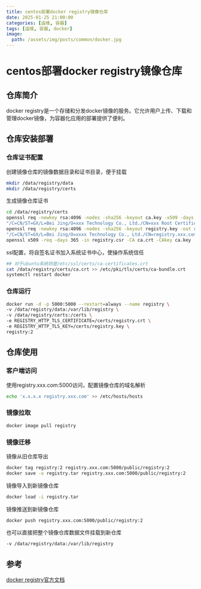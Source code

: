 ```yaml
---
title: centos部署docker registry镜像仓库
date: 2025-01-25 21:00:00
categories: [运维, 容器]
tags: [运维, 容器, docker]
image:
  path: /assets/img/posts/common/docker.jpg
---
```


# centos部署docker registry镜像仓库

## 仓库简介
docker registry是一个存储和分发docker镜像的服务。它允许用户上传、下载和管理docker镜像，为容器化应用的部署提供了便利。

## 仓库安装部署
### 仓库证书配置
创建镜像仓库的镜像数据目录和证书目录，便于挂载
```sh
mkdir /data/registry/data
mkdir /data/registry/certs
```
生成镜像仓库证书
```sh
cd /data/registry/certs
openssl req -newkey rsa:4096 -nodes -sha256 -keyout ca.key -x509 -days 365 -out ca.crt -subj \
"/C=CN/ST=GX/L=Bei Jing/O=xxx Technology Co., Ltd./CN=xxx Root Certificate"
openssl req -newkey rsa:4096 -nodes -sha256 -keyout registry.key -out registry.csr -subj \
"/C=CN/ST=GX/L=Bei Jing/O=xxxx Technology Co., Ltd./CN=registry.xxx.com"
openssl x509 -req -days 365 -in registry.csr -CA ca.crt -CAkey ca.key -CAcreateserial -out registry.crt
```
ssl配置，将自签名证书加入系统证书中心，使操作系统信任
```sh
## 对于ubuntu系统则是/etc/ssl/certs/ca-certificates.crt
cat /data/registry/certs/ca.crt >> /etc/pki/tls/certs/ca-bundle.crt
systemctl restart docker
```

### 仓库运行
```sh
docker run -d -p 5000:5000 --restart=always --name registry \
-v /data/registry/data:/var/lib/registry \
-v /data/registry/certs:/certs \
-e REGISTRY_HTTP_TLS_CERTIFICATE=/certs/registry.crt \
-e REGISTRY_HTTP_TLS_KEY=/certs/registry.key \
registry:2
```

## 仓库使用
### 客户端访问
使用registry.xxx.com:5000访问，配置镜像仓库的域名解析
```sh
echo 'x.x.x.x registry.xxx.com' >> /etc/hosts/hosts
```

### 镜像拉取
```sh
docker image pull registry
```

### 镜像迁移
镜像从旧仓库导出
```sh
docker tag registry:2 registry.xxx.com:5000/public/registry:2
docker save -o registry.tar registry.xxx.com:5000/public/registry:2
```
镜像导入到新镜像仓库
```sh
docker load -i registry.tar
```
镜像推送到新镜像仓库
```sh
docker push registry.xxx.com:5000/public/registry:2
```
也可以直接把整个镜像仓库数据文件挂载到新仓库
```sh
-v /data/registry/data:/var/lib/registry
```

## 参考
[docker registry官方文档](https://docs.docker.com/registry/deploying/#run-an-externally-accessible-registry)